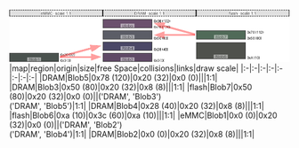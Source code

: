 ![memory map diagram](example_three_maps_redux.png)
|map|region|origin|size|free Space|collisions|links|draw scale|
|:-|:-|:-|:-|:-|:-|:-|:-|
|DRAM|<span style='color:(58, 23, 61)'>Blob5</span>|0x78 (120)|0x20 (32)|0x0 (0)|||1:1|
|DRAM|<span style='color:(37, 40, 52)'>Blob3</span>|0x50 (80)|0x20 (32)|0x8 (8)|||1:1|
|flash|<span style='color:(22, 57, 33)'>Blob7</span>|0x50 (80)|0x20 (32)|0x0 (0)||('DRAM', 'Blob3')<BR>('DRAM', 'Blob5')|1:1|
|DRAM|<span style='color:(15, 10, 52)'>Blob4</span>|0x28 (40)|0x20 (32)|0x8 (8)|||1:1|
|flash|<span style='color:(21, 24, 17)'>Blob6</span>|0xa (10)|0x3c (60)|0xa (10)|||1:1|
|eMMC|<span style='color:(14, 25, 20)'>Blob1</span>|0x0 (0)|0x20 (32)|0x0 (0)||('DRAM', 'Blob2')<BR>('DRAM', 'Blob4')|1:1|
|DRAM|<span style='color:(43, 14, 52)'>Blob2</span>|0x0 (0)|0x20 (32)|0x8 (8)|||1:1|
